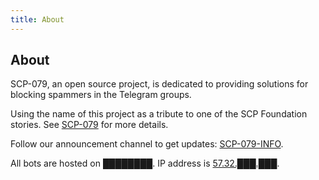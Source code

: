 ```yaml
---
title: About
---
```


## About

SCP-079, an open source project, is dedicated to providing solutions for 
blocking spammers in the Telegram groups.

Using the name of this project as a tribute to one of the SCP Foundation 
stories. See <a href="http://www.scp-wiki.net/scp-079" target="_blank">SCP-079</a> 
for more details.

Follow our announcement channel to get updates: 
<a href="http://t.me/SCP_079_INFO" target="_blank">SCP-079-INFO</a>.

All bots are hosted on ████████. 
IP address is <a href="http://www.scp-wiki.net/scp-614" target="_blank">57.32.███.███</a>.

<audio src="/audio/page/about.ogg" autoplay></audio>
